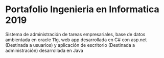 # Portafolio Ingenieria en Informatica 2019

Sistema de administración de tareas empresariales, base de datos ambientada en oracle 11g, web app desarrollada en C# con asp.net (Destinada a usuarios) y aplicación de escritorio (Destinada a administración) desarrollada en Java
